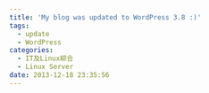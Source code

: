 ```yaml
---
title: 'My blog was updated to WordPress 3.8 :)'
tags:
  - update
  - WordPress
categories:
  - IT及Linux綜合
  - Linux Server
date: 2013-12-18 23:35:56
---
```


[](https://tto.moe/wp-content/uploads/2013/12/2013-12-18-232920_1366x768_scrot.png)
